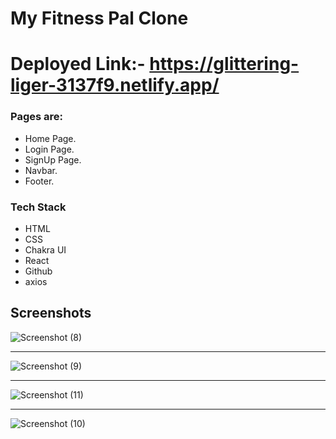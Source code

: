 # My Fitness Pal Clone

# Deployed Link:- https://glittering-liger-3137f9.netlify.app/


### Pages are:

* Home Page.
* Login Page.
* SignUp Page.
* Navbar.
* Footer.


### Tech Stack

* HTML
* CSS
* Chakra UI
* React
* Github
* axios

## Screenshots
![Screenshot (8)](https://user-images.githubusercontent.com/107472942/214919562-461faab8-ae8b-4b9c-a63f-976648ea4acd.png)

<hr/>

![Screenshot (9)](https://user-images.githubusercontent.com/107472942/214919864-980f47f4-062d-404f-89db-5d94704de93c.png)

<hr/>

![Screenshot (11)](https://user-images.githubusercontent.com/107472942/214919800-2702a1fd-94a4-4139-8641-988f4c97a4ce.png)

<hr/>

![Screenshot (10)](https://user-images.githubusercontent.com/107472942/214920022-28da0dfe-1f34-46e2-ace4-49ed4c6349fd.png)




